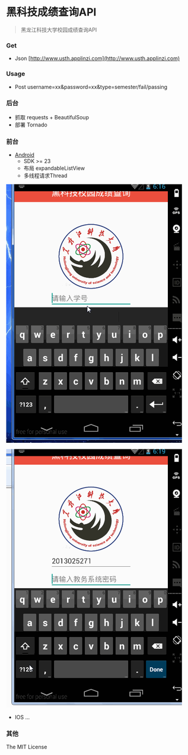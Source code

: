 # 黑科技成绩查询API

> 黑龙江科技大学校园成绩查询API

### Get
 
+ Json [http://www.usth.applinzi.com](http://www.usth.applinzi.com)

### Usage


+ Post username=xx&password=xx&type=semester/fail/passing

### 后台
+ 抓取 requests + BeautifulSoup
+ 部署 Tornado

### 前台

+ [Android](https://github.com/qiu0130/usthAPI/黑科技查询成绩v1.apk)
	+ SDK >= 23 
	+ 布局 expandableListView 
	+ 多线程请求Thread
	
![login_ok](https://github.com/qiu0130/usthAPI/blob/master/img%2Flogin_ok.gif)

![login_error](https://github.com/qiu0130/usthAPI/blob/master/img%2Flogin_error.gif)

+ IOS
...

### 其他
The MIT License


